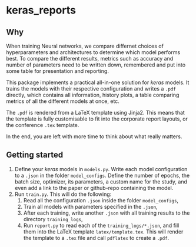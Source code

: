 # keras_reports

## Why
When training Neural networks, we compare differnet choices of hyperparameters and architectures to determine which model performs best. To compare the different results, metrics such as accuracy and number of parameters need to be written down, remembered and put into some table for presentation and reporting.

This package implements a practical all-in-one solution for _keras_ models. It trains the models with their respective configuration and writes a `.pdf` directly, which contains all information, history plots, a table comparing metrics of all the different models at once, etc.

The `.pdf` is rendered from a LaTeX template using Jinja2. This means that the template is fully customisable to fit into the corporate report layouts, or the conference `.tex` template.

In the end, you are left with more time to think about what really matters.

## Getting started
1. Define your _keras_ models in `models.py`.
   Write each model configuration to a `.json` in the folder `model_configs`.
   Define the number of epochs, the batch size, optimizer, its parameters, a custom name for the study, and even add a link to the paper or github-repo containing the model.
2. Run `train.py`. This will do the following:
    1. Read all the configuration `.json` inside the folder `model_configs`,
    2. Train all models with parameters specified in the `.json`,
    3. After each training, write another `.json` with all training results to the directory `training_logs`,
    4. Run `report.py` to read each of the `training_logs/*.json`, and fill them into the LaTeX template `latex/template.tex`. This will render the template to a `.tex` file and call `pdflatex` to create a `.pdf`.
